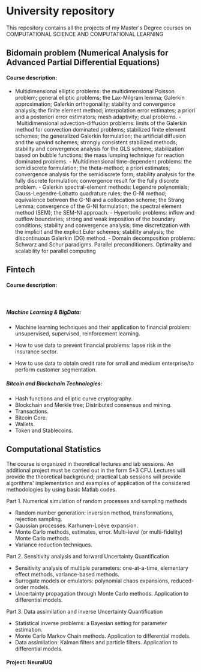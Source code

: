 # University repository
This repository contains all the projects of my Master's Degree courses on COMPUTATIONAL SCIENCE AND COMPUTATIONAL LEARNING

## Bidomain problem (Numerical Analysis for Advanced Partial Differential Equations)
#### Course description:

- Multidimensional elliptic problems: the multidimensional Poisson problem; general elliptic problems; the Lax-Milgram lemma; Galerkin approximation; Galerkin orthogonality; stability and convergence analysis; the finite element method; interpolation error estimates; a priori and a posteriori error estimators; mesh adaptivity; dual problems.
- Multidimensional advection-diffusion problems: limits of the Galerkin method for convection dominated problems; stabilized finite element schemes; the generalized Galerkin formulation; the artificial diffusion and the upwind schemes; strongly consistent stabilized methods; stability and convergence analysis for the GLS scheme; stabilization based on bubble functions; the mass lumping technique for reaction dominated problems.
- Multidimensional time-dependent problems: the semidiscrete formulation; the theta-method; a priori estimates; convergence analysis for the semidiscrete form; stability analysis for the fully discrete formulation; convergence result for the fully discrete problem.
- Galerkin spectral-element methods: Legendre polynomials; Gauss-Legendre-Lobatto quadrature rules; the G-NI method; equivalence between the G-NI and a collocation scheme; the Strang Lemma; convergence of the G-NI formulation; the spectral element method (SEM); the SEM-NI approach.
- Hyperbolic problems: inflow and outflow boundaries; strong and weak imposition of the boundary conditions; stability and convergence analysis; time discretization with the implicit and the explicit Euler schemes; stability analysis; the discontinuous Galerkin (DG) method.
- Domain decomposition problems: Schwarz and Schur paradigms. Parallel preconditioners. Optimality and scalability for parallel computing

## Fintech
#### Course description:
 
##### Machine Learning & BigData:

- Machine learning techniques and their application to financial problem: unsupervised, supervised, reinforcement learning.

- How to use data to prevent financial problems: lapse risk in the insurance sector.

- How to use data to obtain credit rate for small and medium enterprise/to perform customer segmentation.

##### Bitcoin and Blockchain Technologies:

- Hash functions and elliptic curve cryptography.
- Blockchain and Merkle tree; Distributed consensus and mining.
- Transactions.
- Bitcoin Core.
- Wallets.
- Token and Stablecoins.

## Computational Statistics

The course is organized in theoretical lectures and lab sessions. An additional project must be carried out in the form 5+3 CFU. Lectures will provide the theoretical background; practical Lab sessions will provide algorithms' implementation and examples of application of the considered methodologies by using basic Matlab codes.
 
Part 1. Numerical simulation of random processes and sampling methods

- Random number generation: inversion method, transformations, rejection sampling. 
- Gaussian processes. Karhunen-Loève expansion.
- Monte Carlo methods, estimates, error. Multi-level (or multi-fidelity) Monte Carlo methods.
- Variance reduction techniques.

Part 2. Sensitivity analysis and forward Uncertainty Quantification

- Sensitivity analysis of multiple parameters: one-at-a-time, elementary effect methods, variance-based methods.
- Surrogate models or emulators: polynomial chaos expansions, reduced-order models.
- Uncertainty propagation through Monte Carlo methods. Application to differential models.

Part 3. Data assimilation and inverse Uncertainty Quantification

- Statistical inverse problems: a Bayesian setting for parameter estimation.
- Monte Carlo Markov Chain methods. Application to differential models.
- Data assimilation: Kalman filters and particle filters. Application to differential models.

#### Project: NeuralUQ
